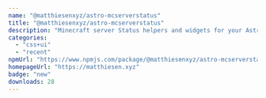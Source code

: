 ```yaml
---
name: "@matthiesenxyz/astro-mcserverstatus"
title: "@matthiesenxyz/astro-mcserverstatus"
description: "Minecraft server Status helpers and widgets for your Astro site"
categories:
  - "css+ui"
  - "recent"
npmUrl: "https://www.npmjs.com/package/@matthiesenxyz/astro-mcserverstatus"
homepageUrl: "https://matthiesen.xyz"
badge: "new"
downloads: 28
---
```

